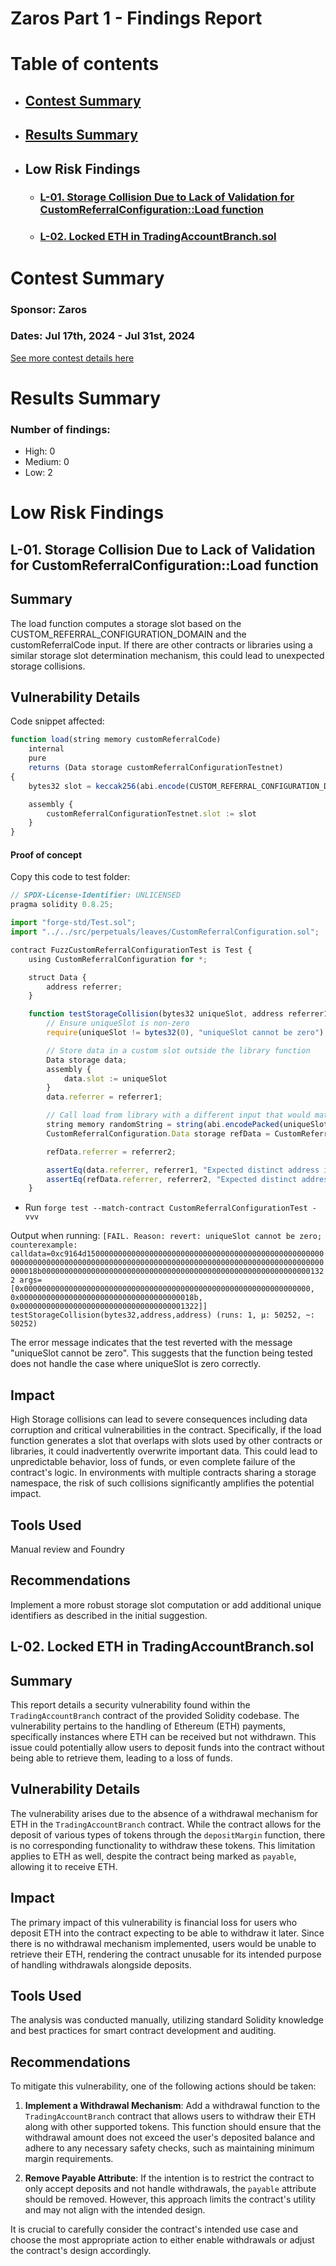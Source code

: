 # Zaros Part 1 - Findings Report

# Table of contents
- ## [Contest Summary](#contest-summary)
- ## [Results Summary](#results-summary)


- ## Low Risk Findings
    - ### [L-01. Storage Collision Due to Lack of Validation for CustomReferralConfiguration::Load function](#L-01)
    - ### [L-02. Locked ETH in TradingAccountBranch.sol](#L-02)


# <a id='contest-summary'></a>Contest Summary

### Sponsor: Zaros

### Dates: Jul 17th, 2024 - Jul 31st, 2024

[See more contest details here](https://codehawks.cyfrin.io/c/2024-07-zaros)

# <a id='results-summary'></a>Results Summary

### Number of findings:
- High: 0
- Medium: 0
- Low: 2



    


# Low Risk Findings

## <a id='L-01'></a>L-01. Storage Collision Due to Lack of Validation for CustomReferralConfiguration::Load function            



## Summary

The load function computes a storage slot based on the CUSTOM\_REFERRAL\_CONFIGURATION\_DOMAIN and the customReferralCode input. If there are other contracts or libraries using a similar storage slot determination mechanism, this could lead to unexpected storage collisions.

## Vulnerability Details

Code snippet affected:

```javascript
function load(string memory customReferralCode)
    internal
    pure
    returns (Data storage customReferralConfigurationTestnet)
{
    bytes32 slot = keccak256(abi.encode(CUSTOM_REFERRAL_CONFIGURATION_DOMAIN, customReferralCode));

    assembly {
        customReferralConfigurationTestnet.slot := slot
    }
}
```

#### Proof of concept

Copy this code to test folder:

```javascript
// SPDX-License-Identifier: UNLICENSED
pragma solidity 0.8.25;

import "forge-std/Test.sol";
import "../../src/perpetuals/leaves/CustomReferralConfiguration.sol";

contract FuzzCustomReferralConfigurationTest is Test {
    using CustomReferralConfiguration for *;

    struct Data {
        address referrer;
    }

    function testStorageCollision(bytes32 uniqueSlot, address referrer1, address referrer2) public {
        // Ensure uniqueSlot is non-zero
        require(uniqueSlot != bytes32(0), "uniqueSlot cannot be zero");

        // Store data in a custom slot outside the library function
        Data storage data;
        assembly {
            data.slot := uniqueSlot
        }
        data.referrer = referrer1;

        // Call load from library with a different input that would match the above slot
        string memory randomString = string(abi.encodePacked(uniqueSlot));
        CustomReferralConfiguration.Data storage refData = CustomReferralConfiguration.load(randomString);

        refData.referrer = referrer2;

        assertEq(data.referrer, referrer1, "Expected distinct address in Data");
        assertEq(refData.referrer, referrer2, "Expected distinct address in Custom Referral Data");
    }
```

* Run `forge test --match-contract CustomReferralConfigurationTest -vvv`

Output when running:
`[FAIL. Reason: revert: uniqueSlot cannot be zero; counterexample: calldata=0xc9164d150000000000000000000000000000000000000000000000000000000000000000000000000000000000000000000000000000000000000000000000000000018b0000000000000000000000000000000000000000000000000000000000001322 args=[0x0000000000000000000000000000000000000000000000000000000000000000, 0x000000000000000000000000000000000000018b, 0x0000000000000000000000000000000000001322]] testStorageCollision(bytes32,address,address) (runs: 1, μ: 50252, ~: 50252)`

The error message indicates that the test reverted with the message "uniqueSlot cannot be zero". This suggests that the function being tested does not handle the case where uniqueSlot is zero correctly.

## Impact

High
Storage collisions can lead to severe consequences including data corruption and critical vulnerabilities in the contract. Specifically, if the load function generates a slot that overlaps with slots used by other contracts or libraries, it could inadvertently overwrite important data. This could lead to unpredictable behavior, loss of funds, or even complete failure of the contract's logic. In environments with multiple contracts sharing a storage namespace, the risk of such collisions significantly amplifies the potential impact.

## Tools Used

Manual review and Foundry

## Recommendations

Implement a more robust storage slot computation or add additional unique identifiers as described in the initial suggestion.

## <a id='L-02'></a>L-02. Locked ETH in TradingAccountBranch.sol            



## Summary

This report details a security vulnerability found within the `TradingAccountBranch` contract of the provided Solidity codebase. The vulnerability pertains to the handling of Ethereum (ETH) payments, specifically instances where ETH can be received but not withdrawn. This issue could potentially allow users to deposit funds into the contract without being able to retrieve them, leading to a loss of funds.

## Vulnerability Details

The vulnerability arises due to the absence of a withdrawal mechanism for ETH in the `TradingAccountBranch` contract. While the contract allows for the deposit of various types of tokens through the `depositMargin` function, there is no corresponding functionality to withdraw these tokens. This limitation applies to ETH as well, despite the contract being marked as `payable`, allowing it to receive ETH.

## Impact

The primary impact of this vulnerability is financial loss for users who deposit ETH into the contract expecting to be able to withdraw it later. Since there is no withdrawal mechanism implemented, users would be unable to retrieve their ETH, rendering the contract unusable for its intended purpose of handling withdrawals alongside deposits.

## Tools Used

The analysis was conducted manually, utilizing standard Solidity knowledge and best practices for smart contract development and auditing.

## Recommendations

To mitigate this vulnerability, one of the following actions should be taken:

1. **Implement a Withdrawal Mechanism**: Add a withdrawal function to the `TradingAccountBranch` contract that allows users to withdraw their ETH along with other supported tokens. This function should ensure that the withdrawal amount does not exceed the user's deposited balance and adhere to any necessary safety checks, such as maintaining minimum margin requirements.

2. **Remove Payable Attribute**: If the intention is to restrict the contract to only accept deposits and not handle withdrawals, the `payable` attribute should be removed. However, this approach limits the contract's utility and may not align with the intended design.

It is crucial to carefully consider the contract's intended use case and choose the most appropriate action to either enable withdrawals or adjust the contract's design accordingly.



